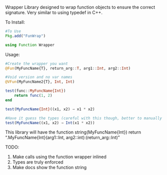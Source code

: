 Wrapper Library designed to wrap function objects to ensure the correct signature. Very similar to using typedef in C++.

To Install:
```julia
#To Use
Pkg.add("FunWrap")

using Function Wrapper
```

Usage:
```julia
#Create the wrapper you want
@Fun(MyFuncName{T}, return_arg::T, arg1::Int, arg2::Int)

#Void version and no var names
@VFun(MyFuncName2{T}, Int, Int)

test(func::MyFuncName{Int})
    return func(1, 2)
end

test(MyFuncName{Int}((x1, x2) → x1 * x2)

#Have it guess the types (careful with this though, better to manually type)
test(MyFuncName((x1, x2) → Int(x1 * x2))
```

This library will have the function string(MyFuncName{Int}) return “.MyFuncName{Int}(arg1::Int, arg2::int):(return_arg::Int)”

TODO:
1. Make calls using the function wrapper inlined
2. Types are truly enforced
3. Make docs show the function string
